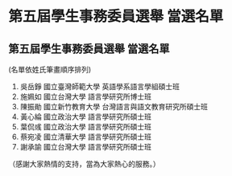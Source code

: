 # 第五屆學生事務委員選舉 當選名單

## 第五屆學生事務委員選舉 當選名單

(名單依姓氏筆畫順序排列)

1. 吳岳錚  國立臺灣師範大學 英語學系語言學組碩士班
2. 施姵如  國立台灣大學 語言學研究所博士班
3. 陳振勛  國立新竹教育大學 台灣語言與語文教育研究所碩士班
4. 黃心綸  國立政治大學 語言學研究所碩士班
5. 葉侃彧  國立政治大學 語言學研究所碩士班
6. 蔡宛凌  國立清華大學 語言學研究所碩士班
7. 謝承諭  國立台灣大學 語言學研究所碩士班

（感謝大家熱情的支持，當為大家熱心的服務。）